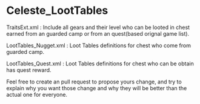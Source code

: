 # Celeste_LootTables

TraitsExt.xml : Include all gears and their level who can be looted in chest earned from an guarded camp or from an quest(based orignal game list).

LootTables_Nugget.xml : Loot Tables definitions for chest who come from guarded camp.

LootTables_Quest.xml : Loot Tables definitions for chest who can be obtain has quest reward.


Feel free to create an pull request to propose yours change, and try to explain why you want those change and why they will be better than the actual one for everyone.
